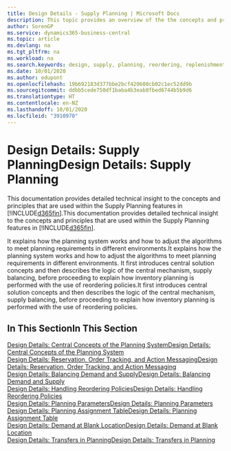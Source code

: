 ```yaml
---
title: Design Details - Supply Planning | Microsoft Docs
description: This topic provides an overview of the the concepts and principles that are used within the Supply Planning features in Business Central.
author: SorenGP
ms.service: dynamics365-business-central
ms.topic: article
ms.devlang: na
ms.tgt_pltfrm: na
ms.workload: na
ms.search.keywords: design, supply, planning, reordering, replenishment
ms.date: 10/01/2020
ms.author: edupont
ms.openlocfilehash: 19b692183d377bbe2bcf420608cb02c1ec52dd9b
ms.sourcegitcommit: ddbb5cede750df1baba4b3eab8fbed6744b5b9d6
ms.translationtype: HT
ms.contentlocale: en-NZ
ms.lasthandoff: 10/01/2020
ms.locfileid: "3910970"
---
```

# <a name="design-details-supply-planning"></a><span data-ttu-id="30967-103">Design Details: Supply Planning</span><span class="sxs-lookup"><span data-stu-id="30967-103">Design Details: Supply Planning</span></span>
<span data-ttu-id="30967-104">This documentation provides detailed technical insight to the concepts and principles that are used within the Supply Planning features in [!INCLUDE[d365fin](includes/d365fin_md.md)].</span><span class="sxs-lookup"><span data-stu-id="30967-104">This documentation provides detailed technical insight to the concepts and principles that are used within the Supply Planning features in [!INCLUDE[d365fin](includes/d365fin_md.md)].</span></span>  

<span data-ttu-id="30967-105">It explains how the planning system works and how to adjust the algorithms to meet planning requirements in different environments.</span><span class="sxs-lookup"><span data-stu-id="30967-105">It explains how the planning system works and how to adjust the algorithms to meet planning requirements in different environments.</span></span> <span data-ttu-id="30967-106">It first introduces central solution concepts and then describes the logic of the central mechanism, supply balancing, before proceeding to explain how inventory planning is performed with the use of reordering policies.</span><span class="sxs-lookup"><span data-stu-id="30967-106">It first introduces central solution concepts and then describes the logic of the central mechanism, supply balancing, before proceeding to explain how inventory planning is performed with the use of reordering policies.</span></span>  

## <a name="in-this-section"></a><span data-ttu-id="30967-107">In This Section</span><span class="sxs-lookup"><span data-stu-id="30967-107">In This Section</span></span>  
[<span data-ttu-id="30967-108">Design Details: Central Concepts of the Planning System</span><span class="sxs-lookup"><span data-stu-id="30967-108">Design Details: Central Concepts of the Planning System</span></span>](design-details-central-concepts-of-the-planning-system.md)  
[<span data-ttu-id="30967-109">Design Details: Reservation, Order Tracking, and Action Messaging</span><span class="sxs-lookup"><span data-stu-id="30967-109">Design Details: Reservation, Order Tracking, and Action Messaging</span></span>](design-details-reservation-order-tracking-and-action-messaging.md)  
[<span data-ttu-id="30967-110">Design Details: Balancing Demand and Supply</span><span class="sxs-lookup"><span data-stu-id="30967-110">Design Details: Balancing Demand and Supply</span></span>](design-details-balancing-demand-and-supply.md)  
[<span data-ttu-id="30967-111">Design Details: Handling Reordering Policies</span><span class="sxs-lookup"><span data-stu-id="30967-111">Design Details: Handling Reordering Policies</span></span>](design-details-handling-reordering-policies.md)  
[<span data-ttu-id="30967-112">Design Details: Planning Parameters</span><span class="sxs-lookup"><span data-stu-id="30967-112">Design Details: Planning Parameters</span></span>](design-details-planning-parameters.md)  
[<span data-ttu-id="30967-113">Design Details: Planning Assignment Table</span><span class="sxs-lookup"><span data-stu-id="30967-113">Design Details: Planning Assignment Table</span></span>](design-details-planning-assignment-table.md)  
[<span data-ttu-id="30967-114">Design Details: Demand at Blank Location</span><span class="sxs-lookup"><span data-stu-id="30967-114">Design Details: Demand at Blank Location</span></span>](design-details-demand-at-blank-location.md)  
[<span data-ttu-id="30967-115">Design Details: Transfers in Planning</span><span class="sxs-lookup"><span data-stu-id="30967-115">Design Details: Transfers in Planning</span></span>](design-details-transfers-in-planning.md)
